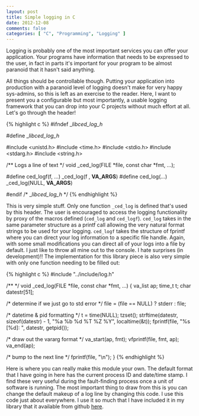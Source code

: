 ```yaml
---
layout: post
title: Simple logging in C
date: 2012-12-08
comments: false
categories: [ "C", "Programming", "Logging" ]
---
```


Logging is probably one of the most important services you can offer your application. Your programs have information that needs to be expressed to the user, in fact in parts it's important for your program to be almost paranoid that it hasn't said anything.

All things should be controllable though. Putting your application into production with a paranoid level of logging doesn't make for very happy sys-admins, so this is left as an exercise to the reader. Here, I want to present you a configurable but most importantly, a usable logging framework that you can drop into your C projects without much effort at all. Let's go through the header!

{% highlight c %}
#ifndef __libced_log_h_

#define __libced_log_h_

#include <unistd.h>
#include <time.h>
#include <stdio.h>
#include <stdarg.h>
#include <string.h>

/** Logs a line of text */
void _ced_log(FILE *file, const char *fmt, ...);

#define ced_logf(f, ...) _ced_log(f   , __VA_ARGS__)
#define ced_log(...)     _ced_log(NULL, __VA_ARGS__)

#endif /* __libced_log_h_ */
{% endhighlight %}

This is very simple stuff. Only one function `_ced_log` is defined that's used by this header. The user is encouraged to access the logging functionality by proxy of the macros defined (`ced_log` and `ced_logf`). `ced_log` takes in the same parameter structure as a printf call allowing the very natural format strings to be used for your logging. `ced_logf` takes the structure of fprintf where you can direct your log information to a specific file handle. Again, with some small modifications you can direct all of your logs into a file by default. I just like to throw all mine out to the console. I hate surprises (in development)!! The implementation for this library piece is also very simple with only one function needing to be filled out:

{% highlight c %}
#include "../include/log.h"

/** */
void _ced_log(FILE *file, const char *fmt, ...) {
  va_list ap;
  time_t t;
  char datestr[51];

  /* determine if we just go to std error */
  file = (file == NULL) ? stderr : file;

  /* datetime & pid formatting */
  t = time(NULL);
  tzset();
  strftime(datestr, sizeof(datestr) - 1, "%a %b %d %T %Z %Y", localtime(&t));
  fprintf(file, "%s [%d]: ", datestr, getpid());

  /* draw out the vararg format */
  va_start(ap, fmt);
  vfprintf(file, fmt, ap);
  va_end(ap);

  /* bump to the next line */
  fprintf(file, "\n");
}
{% endhighlight %}

Here is where you can really make this module your own. The default format that I have going in here has the current process ID and date/time stamp. I find these very useful during the fault-finding process once a unit of software is running. The most important thing to draw from this is you can change the default makeup of a log line by changing this code. I use this code just about everywhere. I use it so much that I have included it in my library that it available from github [here](https://github.com/tuttlem/libced).

